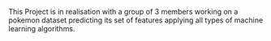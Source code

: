 This Project is in realisation with a group of 3 members working on a pokemon dataset predicting its set of features applying all types of machine learning algorithms.
